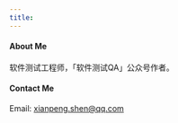 ```yaml
---
title: 
---
```


#### About Me
软件测试工程师，「软件测试QA」公众号作者。
#### Contact Me
Email: <a href="mailto:xianpeng.shen@qq.com">xianpeng.shen@qq.com</a>